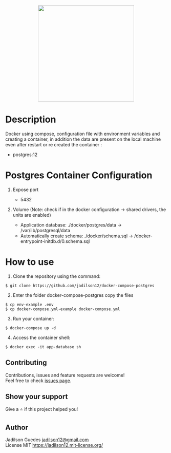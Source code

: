 <p align="center">
   <img src="https://i.imgur.com/q1ueccH.png" width="300">
</p>

# Description

Docker using compose, configuration file with environment variables and creating a container,
in addition the data are present on the local machine even after restart or re created the container :

- postgres:12

# Postgres Container Configuration

1. Expose port

   - 5432

2. Volume (Note: check if in the docker configuration -> shared drivers, the units are enabled)

   - Application database: ./docker/postgres/data -> /var/lib/postgresql/data
   - Automatically create schema: ./docker/schema.sql -> /docker-entrypoint-initdb.d/0.schema.sql

# How to use

1. Clone the repository using the command:

```
$ git clone https://github.com/jadilson12/docker-compose-postgres
```

2. Enter the folder docker-compose-postgres copy the files

```
$ cp env-example .env
$ cp docker-compose.yml-example docker-compose.yml
```

3. Run your container:

```
$ docker-compose up -d
```

4. Access the container shell:

```
$ docker exec -it app-database sh
```

## Contributing

Contributions, issues and feature requests are welcome!<br />Feel free to check [issues page](https://github.com/jadilson12/docker-compose-postgres/issues).

## Show your support

Give a ⭐️ if this project helped you!

## Author

Jadilson Guedes <jadilson12@gmail.com>  
License MIT <https://jadilson12.mit-license.org/>
